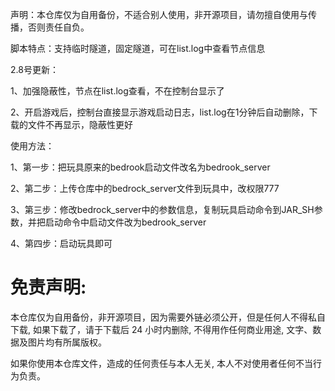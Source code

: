 声明：本仓库仅为自用备份，不适合别人使用，非开源项目，请勿擅自使用与传播，否则责任自负。

脚本特点：支持临时隧道，固定隧道，可在list.log中查看节点信息

2.8号更新：

1、加强隐蔽性，节点在list.log查看，不在控制台显示了

2、开启游戏后，控制台直接显示游戏启动日志，list.log在1分钟后自动删除，下载的文件不再显示，隐蔽性更好

使用方法：

1、第一步：把玩具原来的bedrook启动文件改名为bedrook_server

2、第二步：上传仓库中的bedrock_server文件到玩具中，改权限777

3、第三步：修改bedrock_server中的参数信息，复制玩具启动命令到JAR_SH参数，并把启动命令中启动文件改为bedrook_server

4、第四步：启动玩具即可


# 免责声明:

本仓库仅为自用备份，非开源项目，因为需要外链必须公开，但是任何人不得私自下载, 如果下载了，请于下载后 24 小时内删除, 不得用作任何商业用途, 文字、数据及图片均有所属版权。 

如果你使用本仓库文件，造成的任何责任与本人无关, 本人不对使用者任何不当行为负责。
